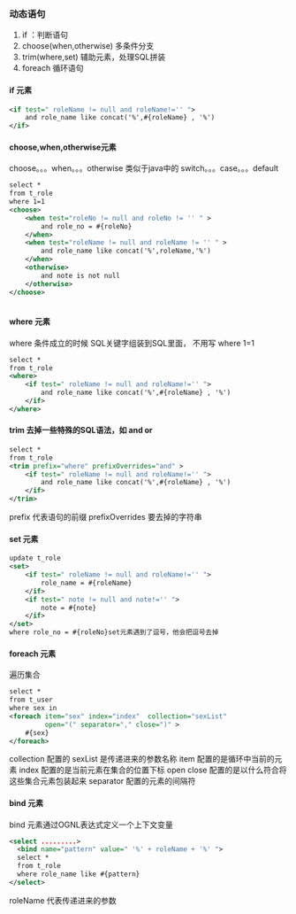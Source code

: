 ### 动态语句

1. if ：判断语句
2. choose(when,otherwise)	多条件分支
3. trim(where,set)	辅助元素，处理SQL拼装
4. foreach	循环语句

#### if 元素

```xml
<if test=" roleName != null and roleName!='' ">
	and role_name like concat('%',#{roleName} , '%')
</if>
```



#### choose,when,otherwise元素

choose。。。when。。。otherwise 类似于java中的 switch。。。case。。。default

```xml
select * 
from t_role 
where 1=1  
<choose>
	<when test="roleNo != null and roleNo != '' " >
		and role_no = #{roleNo}
	</when>
	<when test="roleName != null and roleName != '' " >
		and role_name like concat('%',roleName,'%')
	</when>
	<otherwise>
		and note is not null
	</otherwise>
</choose>
	
```



####  where 元素
where 条件成立的时候 SQL关键字组装到SQL里面，  不用写 where 1=1

```xml
select * 
from t_role
<where>
	<if test=" roleName != null and roleName!='' ">
		and role_name like concat('%',#{roleName} , '%')
	</if>
</where>
```

#### trim 去掉一些特殊的SQL语法，如 and  or 

```xml
select * 
from t_role
<trim prefix="where" prefixOverrides="and" >
	<if test=" roleName != null and roleName!='' ">
		and role_name like concat('%',#{roleName} , '%')
	</if>
</trim>
```

prefix 代表语句的前缀
prefixOverrides 要去掉的字符串

#### set 元素

```xml
update t_role
<set>
	<if test=" roleName != null and roleName!='' ">
		role_name = #{roleName}
	</if>
	<if test=" note != null and note!='' ">
		note = #{note}
	</if>
</set>
where role_no = #{roleNo}set元素遇到了逗号，他会把逗号去掉
```

#### foreach 元素

遍历集合

```xml
select *
from t_user 
where sex in
<foreach item="sex" index="index"  collection="sexList" 
         open="(" separator="," close=")" >
	#{sex}
</foreach>
```

collection 配置的 sexList 是传递进来的参数名称
item 配置的是循环中当前的元素
index 配置的是当前元素在集合的位置下标
open close 配置的是以什么符合将这些集合元素包装起来
separator 配置的元素的间隔符

#### bind 元素

bind 元素通过OGNL表达式定义一个上下文变量

```xml
<select .........>
  <bind name="pattern" value=" '%' + roleName + '%' ">
  select * 
  from t_role
  where role_name like #{pattern} 
</select>
```


roleName 代表传递进来的参数 